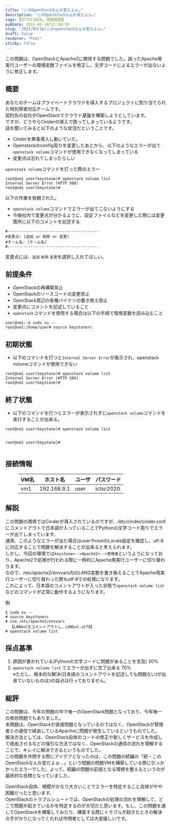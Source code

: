 ```yaml
---
title: "このOpenStackなんか変だよぉ…"
description: "このOpenStackなんか変だよぉ…"
tags: [ICTSC2020, 問題解説]
pubDate: 2021-03-16T11:36:29
slug: "2021/03/16/このopenstackなんか変だよぉ…"
draft: false
renderer: "html"
sticky: false
---
```


<p>この問題は、OpenStackとApache2に関係する問題でした。誤ったApache用実行ユーザーの環境変数ファイルを修正し、文字コードによるエラーが出ないように修正します。</p>

<h2>概要</h2>

<p>あなたのチームはプライベートクラウドを導入するプロジェクトに割り当てられた特別障害対応チームです。<br>
契約先の会社がOpenStackでクラウド基盤を構築しようとしています。<br>
ですが、どうやらCinderの導入で困ってしまっているようです。<br>
話を聞いてみると以下のような状況だということです。</p>

<ul><li>Cinderを無事導入し動いていた。</li><li>Openstackのconfig周りを変更したあとから、以下のようなエラーが出て<code>openstack volume</code>コマンドが使用できなくなってしまっている</li><li>変更点は忘れてしまったらしい</li></ul>

<p><code>openstack volume</code>コマンドを打った際のエラー</p>

<div class="wp-block-syntaxhighlighter-code "><pre><code>root@vm1 user(keystone)# openstack volume list
Internal Server Error (HTTP 500)
root@vm1 user(keystone)#</code></pre></div>

<p>以下の作業を依頼された。</p>

<ul><li><code>openstack volume</code>コマンドでエラーが出てこないようにする</li><li>今後社内で変更点が分かるように、設定ファイルなどを変更した際には変更箇所に以下のコメントを記述する</li></ul>

<div class="wp-block-syntaxhighlighter-code "><pre><code>#----------------------------------------
#変更点: &#91;追加 or 削除 or 変更]
#チーム名: &#91;チーム名]
#----------------------------------------</code></pre></div>

<p>変更点には、<code>追加</code> <code>削除</code> <code>変更</code>を選択し入れてほしい。</p>

<h2>前提条件</h2>

<ul><li>OpenStackの再構築禁止</li><li>OpenStackのソースコードの変更禁止</li><li>OpenStack周辺の各種バイナリの置き換え禁止</li><li>変更点にコメントを記述していること</li><li><code>openstack</code>コマンドを使用する場合は以下の手順で環境変数を読み込むこと</li></ul>

<div class="wp-block-syntaxhighlighter-code "><pre><code>user@vm1:~$ sudo su --
root@vm1:/home/user# source keystonerc</code></pre></div>

<h2>初期状態</h2>

<ul><li>以下のコマンドを打つと<code>Internal Server Error</code>が表示され、openstack volumeコマンドが使用できない</li></ul>

<div class="wp-block-syntaxhighlighter-code "><pre><code>root@vm1 user(keystone)# openstack volume list
Internal Server Error (HTTP 500)
root@vm1 user(keystone)#</code></pre></div>

<h2>終了状態</h2>

<ul><li>以下のコマンドを打つとエラーが表示されずに<code>openstack volume</code>コマンドを実行することが出来る。</li></ul>

<div class="wp-block-syntaxhighlighter-code "><pre><code>root@vm1 user(keystone)# openstack volume list

root@vm1 user(keystone)#</code></pre></div>

<h2>接続情報</h2>

<figure class="wp-block-table"><table class=""><thead><tr><th>VM名</th><th>ホスト名</th><th>ユーザ</th><th>パスワード</th></tr></thead><tbody><tr><td>vm1</td><td>192.168.9.1</td><td>user</td><td>ictsc2020</td></tr></tbody></table></figure>

<h2>解説</h2>

<p>この問題の環境ではCinderが導入されているのですが、/etc/cinder/cinder.confにコメントアウトで日本語が入っていることでPythonの文字コード周りでエラーが出てしまっています。  <br>
通常、このようなエラーが出た場合はuserやrootのLocale設定を確認し、utf-8に対応することで問題を解決することが出来ると考えられます。  <br>
しかし、今回の環境では<code>keystone&lt;--&gt;Apache2&lt;--&gt;管理者</code>というようになっており、Apache2で処理が行われる際に一時的にApache用実行ユーザーに切り替わります。  <br>
なので、/etc/apache2/envvars内のLANG変数を書き換えることでApache用実行ユーザーに切り替わった際もutf-8での処理になります。  <br>
これによって、日本語のコメントアウトが入った状態で<code>openstack volume list</code>などのコマンドが正常に動作するようになります。</p>

<p>例</p>

<div class="wp-block-syntaxhighlighter-code "><pre><code>$ sudo su --
# source keystonerc
# vim /etc/apache2/envvars
  【LANG=Cをコメントアウトし、LANG=C.utf8】
# openstack volume list</code></pre></div>

<h2>採点基準</h2>

<ol><li>原因が書かれている(Pythonの文字コードに問題があることを言及) 30%  </li><li><code>openstack volume list</code> でエラーが出ずに完了出来る 70%  <br>
※ただし、根本的な解決(日本語のコメントアウトを記述しても問題ない)が出来ていないものは<code>2</code>の採点は行っておりません。</li></ol>

<h2>総評</h2>

<p>この問題は、今年の問題の中で唯一のOpenStack問題となっており、今年唯一の依存問題でもありました。  <br>
本問題は、OpenStackが直接問題となっているのではなく、OpenStackが管理者との通信で経由しているApacheに問題が発生しているというものでした。  <br>
解決方法としては、OpenStack自体のコードの修正や新しくサービスを作成して経由させるなどの強引な方法ではなく、OpenStackの通信の流れを理解することで、キレイに解決できるというものでした。  <br>
この問題を作問する際にアイデアとなったのは、この問題の続編の「続・このOpenStackなんか変だよぉ…」という問題の問題VMを構築している際に引っかかったエラーでした。よって、続編の問題の前提となる環境を整えるというのが最終的な目標となっていました。  </p>

<p>OpenStack自体、規模がかなり大きいことでエラーを特定すること自体がやや困難だったと思います。  <br>
OpenStackのトラブルシュートでは、OpenStackの処理の流れを理解して、どこで問題が起きているかを特定するのが大切だと思います。もし、この問題を通してOpenStackを構築してみたり、構築する際にトラブルが起きたときの解決の手がかりになってくれれば作問者としては大変嬉しいです。  </p>
